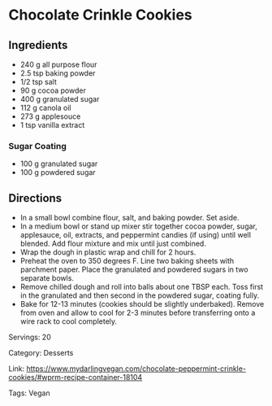 # Chocolate Crinkle Cookies

## Ingredients
- 240 g all purpose flour
- 2.5 tsp baking powder
- 1/2 tsp salt
- 90 g cocoa powder
- 400 g granulated sugar
- 112 g canola oil
- 273 g applesouce
- 1 tsp vanilla extract

### Sugar Coating
- 100 g granulated sugar
- 100 g powdered sugar

## Directions
- In a small bowl combine flour, salt, and baking powder. Set aside.
- In a medium bowl or stand up mixer stir together cocoa powder, sugar, applesauce, oil, extracts, and peppermint candies (if using) until well blended. Add flour mixture and mix until just combined.
- Wrap the dough in plastic wrap and chill for 2 hours.
- Preheat the oven to 350 degrees F. Line two baking sheets with parchment paper. Place the granulated and powdered sugars in two separate bowls.
- Remove chilled dough and roll into balls about one TBSP each. Toss first in the granulated and then second in the powdered sugar, coating fully.
- Bake for 12-13 minutes (cookies should be slightly underbaked). Remove from oven and allow to cool for 2-3 minutes before transferring onto a wire rack to cool completely.

Servings: 20

Category: Desserts

Link: https://www.mydarlingvegan.com/chocolate-peppermint-crinkle-cookies/#wprm-recipe-container-18104

Tags: Vegan
